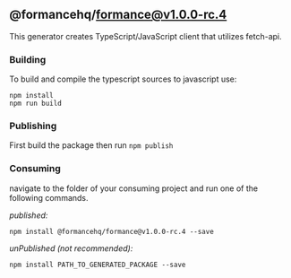 ## @formancehq/formance@v1.0.0-rc.4

This generator creates TypeScript/JavaScript client that utilizes fetch-api.

### Building

To build and compile the typescript sources to javascript use:
```
npm install
npm run build
```

### Publishing

First build the package then run ```npm publish```

### Consuming

navigate to the folder of your consuming project and run one of the following commands.

_published:_

```
npm install @formancehq/formance@v1.0.0-rc.4 --save
```

_unPublished (not recommended):_

```
npm install PATH_TO_GENERATED_PACKAGE --save
